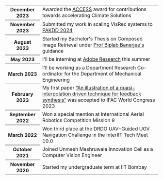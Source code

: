 ---
---

<table>

  <tr>
    <th>December 2023</th>
    <td>Awarded the <a href = "https://icrciitb.co.in/access/Home.html">ACCESS</a> award for contributions towards accelerating Climate Solutions</td>
  </tr>
  <tr>
    <th>November 2023</th>
    <td>Submitted my work in scaling VisRec systems to <a href = "https://pakdd2024.org/">PAKDD 2024</a></td>
  </tr>
  <tr>
    <th>August 2023</th>
    <td>Started my Bachelor's Thesis on Composed Image Retrieval under <a href = "https://biplab-banerjee.github.io/">Prof Biplab Banerjee's</a> guidance</td>
  </tr>
  <tr>
    <th>May 2023</th>
    <td>I'll be interning at <a href = "https://research.adobe.com/">Adobe Research</a> this summer</td>
  </tr>
  <tr>
    <th>March 2023</th>
    <td>I'll be working as a Department Research Co-ordinator for the Department of Mechanical Engineering</td>
  </tr>
  <tr>
    <th>February 2023</th>
    <td>My first paper <a href = "https://www.sciencedirect.com/science/article/pii/S2405896323010170">“An illustration of a quasi-interpolation driven technique for feedback synthesis”</a> was accepted to IFAC World Congress 2023</td>
  </tr>
  <tr>
    <th>September 2022</th>
    <td>Won a special mention at International Aerial Robotics Competition Mission 9</td>
  </tr>
  <tr>
    <th>March 2022</th>
    <td>Won third place at the DRDO UAV-Guided UGV Navigation Challenge in the InterIIT Tech Meet 10.0</td>
  </tr>
  <tr>
    <th>October 2021</th>
    <td>Joined Unmesh Mashruwala Innovation Cell as a Computer Vision Engineer</td>
  </tr>
  <tr>
    <th>November 2020</th>
    <td>Started my undergraduate term at IIT Bombay</td>
  </tr>
</table>